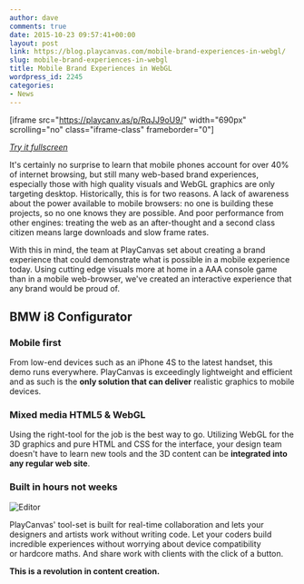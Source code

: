 ```yaml
---
author: dave
comments: true
date: 2015-10-23 09:57:41+00:00
layout: post
link: https://blog.playcanvas.com/mobile-brand-experiences-in-webgl/
slug: mobile-brand-experiences-in-webgl
title: Mobile Brand Experiences in WebGL
wordpress_id: 2245
categories:
- News
---
```


<!-- more -->

[iframe src="https://playcanv.as/p/RqJJ9oU9/" width="690px" scrolling="no" class="iframe-class" frameborder="0"]

_[Try it fullscreen](http://car.playcanvas.com/)_

It's certainly no surprise to learn that mobile phones account for over 40% of internet browsing, but still many web-based brand experiences, especially those with high quality visuals and WebGL graphics are only targeting desktop. Historically, this is for two reasons. A lack of awareness about the power available to mobile browsers: no one is building these projects, so no one knows they are possible. And poor performance from other engines: treating the web as an after-thought and a second class citizen means large downloads and slow frame rates.

With this in mind, the team at PlayCanvas set about creating a brand experience that could demonstrate what is possible in a mobile experience today. Using cutting edge visuals more at home in a AAA console game than in a mobile web-browser, we've created an interactive experience that any brand would be proud of.

<!-- more -->


## BMW i8 Configurator




### Mobile first


From low-end devices such as an iPhone 4S to the latest handset, this demo runs everywhere. PlayCanvas is exceedingly lightweight and efficient and as such is the **only solution that can deliver** realistic graphics to mobile devices.


### Mixed media HTML5 & WebGL


Using the right-tool for the job is the best way to go. Utilizing WebGL for the 3D graphics and pure HTML and CSS for the interface, your design team doesn't have to learn new tools and the 3D content can be **integrated into any regular web site**.


### Built in hours not weeks


![Editor](https://blog.playcanvas.com/wp-content/uploads/2015/10/Editor-small.png)

PlayCanvas' tool-set is built for real-time collaboration and lets your designers and artists work without writing code. Let your coders build incredible experiences without worrying about device compatibility or hardcore maths. And share work with clients with the click of a button.

**This is a revolution in content creation.**
